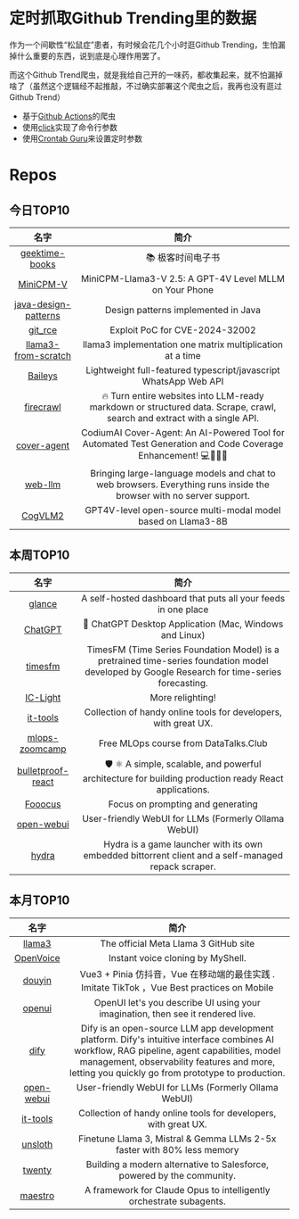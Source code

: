# 定时抓取Github Trending里的数据

作为一个间歇性“松鼠症”患者，有时候会花几个小时逛Github Trending，生怕漏掉什么重要的东西，说到底是心理作用罢了。

而这个Github Trend爬虫，就是我给自己开的一味药，都收集起来，就不怕漏掉啥了（虽然这个逻辑经不起推敲，不过确实部署这个爬虫之后，我再也没有逛过Github Trend）

* 基于[Github Actions](https://docs.github.com/en/actions)的爬虫
* 使用[click](https://github.com/pallets/click)实现了命令行参数
* 使用[Crontab Guru](https://crontab.guru/)来设置定时参数

# Repos
## 今日TOP10 
<!-- START OF DAILY_TOP10_REPOS -->
| 名字 | 简介 |
| :----: | :----: |
| [geektime-books](https://github.com/it-ebooks-0/geektime-books) | 📚 极客时间电子书 |
| [MiniCPM-V](https://github.com/OpenBMB/MiniCPM-V) | MiniCPM-Llama3-V 2.5: A GPT-4V Level MLLM on Your Phone |
| [java-design-patterns](https://github.com/iluwatar/java-design-patterns) | Design patterns implemented in Java |
| [git_rce](https://github.com/amalmurali47/git_rce) | Exploit PoC for CVE-2024-32002 |
| [llama3-from-scratch](https://github.com/naklecha/llama3-from-scratch) | llama3 implementation one matrix multiplication at a time |
| [Baileys](https://github.com/WhiskeySockets/Baileys) | Lightweight full-featured typescript/javascript WhatsApp Web API |
| [firecrawl](https://github.com/mendableai/firecrawl) | 🔥 Turn entire websites into LLM-ready markdown or structured data. Scrape, crawl, search and extract with a single API. |
| [cover-agent](https://github.com/Codium-ai/cover-agent) | CodiumAI Cover-Agent: An AI-Powered Tool for Automated Test Generation and Code Coverage Enhancement! 💻🤖🧪🐞 |
| [web-llm](https://github.com/mlc-ai/web-llm) | Bringing large-language models and chat to web browsers. Everything runs inside the browser with no server support. |
| [CogVLM2](https://github.com/THUDM/CogVLM2) | GPT4V-level open-source multi-modal model based on Llama3-8B |
<!-- END OF DAILY_TOP10_REPOS -->

## 本周TOP10
<!-- START OF WEEKLY_TOP10_REPOS -->
| 名字 | 简介 |
| :----: | :----: |
| [glance](https://github.com/glanceapp/glance) | A self-hosted dashboard that puts all your feeds in one place |
| [ChatGPT](https://github.com/lencx/ChatGPT) | 🔮 ChatGPT Desktop Application (Mac, Windows and Linux) |
| [timesfm](https://github.com/google-research/timesfm) | TimesFM (Time Series Foundation Model) is a pretrained time-series foundation model developed by Google Research for time-series forecasting. |
| [IC-Light](https://github.com/lllyasviel/IC-Light) | More relighting! |
| [it-tools](https://github.com/CorentinTh/it-tools) | Collection of handy online tools for developers, with great UX. |
| [mlops-zoomcamp](https://github.com/DataTalksClub/mlops-zoomcamp) | Free MLOps course from DataTalks.Club |
| [bulletproof-react](https://github.com/alan2207/bulletproof-react) | 🛡️ ⚛️ A simple, scalable, and powerful architecture for building production ready React applications. |
| [Fooocus](https://github.com/lllyasviel/Fooocus) | Focus on prompting and generating |
| [open-webui](https://github.com/open-webui/open-webui) | User-friendly WebUI for LLMs (Formerly Ollama WebUI) |
| [hydra](https://github.com/hydralauncher/hydra) | Hydra is a game launcher with its own embedded bittorrent client and a self-managed repack scraper. |
<!-- END OF WEEKLY_TOP10_REPOS -->

## 本月TOP10
<!-- START OF MONTHLY_TOP10_REPOS -->
| 名字 | 简介 |
| :----: | :----: |
| [llama3](https://github.com/meta-llama/llama3) | The official Meta Llama 3 GitHub site |
| [OpenVoice](https://github.com/myshell-ai/OpenVoice) | Instant voice cloning by MyShell. |
| [douyin](https://github.com/zyronon/douyin) | Vue3 + Pinia 仿抖音，Vue 在移动端的最佳实践 . Imitate TikTok ，Vue Best practices on Mobile |
| [openui](https://github.com/wandb/openui) | OpenUI let's you describe UI using your imagination, then see it rendered live. |
| [dify](https://github.com/langgenius/dify) | Dify is an open-source LLM app development platform. Dify's intuitive interface combines AI workflow, RAG pipeline, agent capabilities, model management, observability features and more, letting you quickly go from prototype to production. |
| [open-webui](https://github.com/open-webui/open-webui) | User-friendly WebUI for LLMs (Formerly Ollama WebUI) |
| [it-tools](https://github.com/CorentinTh/it-tools) | Collection of handy online tools for developers, with great UX. |
| [unsloth](https://github.com/unslothai/unsloth) | Finetune Llama 3, Mistral & Gemma LLMs 2-5x faster with 80% less memory |
| [twenty](https://github.com/twentyhq/twenty) | Building a modern alternative to Salesforce, powered by the community. |
| [maestro](https://github.com/Doriandarko/maestro) | A framework for Claude Opus to intelligently orchestrate subagents. |
<!-- END OF MONTHLY_TOP10_REPOS -->
